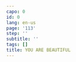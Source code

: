 ```yaml
---
capo: 0
id: 0
lang: en-us
page: '113'
step: ''
subtitle: ''
tags: []
title: YOU ARE BEAUTIFUL
---
```

